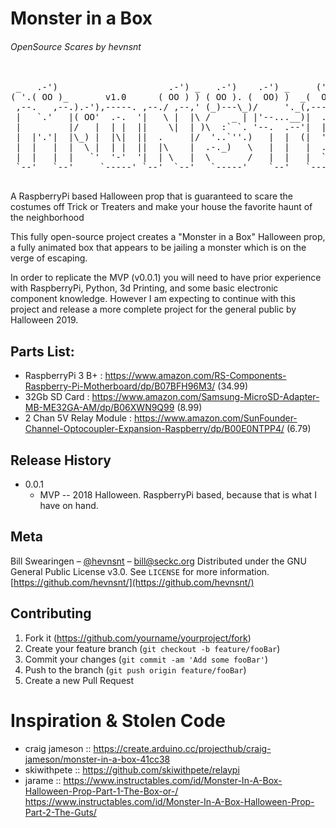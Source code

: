 # Monster in a Box 
###### OpenSource Scares by hevnsnt


<pre>

 _   .-')                     .-') _   .-')    .-') _     ('-.  _  .-')   
( '.( OO )_       v1.0      ( OO ) ) ( OO ). (  OO) )  _(  OO)( \( -O )  
 ,--.   ,--.).-'),-----. ,--./ ,--,' (_)---\_)/     '._(,------.,------.  
 |   `.'   |( OO'  .-.  '|   \ |  |\ /    _ | |'--...__)|  .---'|   /`. ' 
 |         |/   |  | |  ||    \|  | )\  :` `. '--.  .--'|  |    |  /  | | 
 |  |'.'|  |\_) |  |\|  ||  .     |/  '..`''.)   |  |  (|  '--. |  |_.' | 
 |  |   |  |  \ |  | |  ||  |\    |  .-._)   \   |  |   |  .--' |  .  '.' 
 |  |   |  |   `'  '-'  '|  | \   |  \       /   |  |   |  `---.|  |\  \  
 `--'   `--'     `-----' `--'  `--'   `-----'    `--'   `------'`--' '--' 
                                                                 IN A BOX          
</pre>


A RaspberryPi based Halloween prop that is guaranteed to scare the costumes off Trick or Treaters and make your house the favorite haunt of the neighborhood

This fully open-source project creates a "Monster in a Box" Halloween prop, a fully animated box that appears to be jailing a monster which is on the verge of escaping.

In order to replicate the MVP (v0.0.1) you will need to have prior experience with RaspberryPi, Python, 3d Printing, and some basic electronic component knowledge. However I am expecting to continue with this project and release a more complete project for the general public by Halloween 2019.


## Parts List:

* RaspberryPi 3 B+       : https://www.amazon.com/RS-Components-Raspberry-Pi-Motherboard/dp/B07BFH96M3/             (34.99)
* 32Gb SD Card           : https://www.amazon.com/Samsung-MicroSD-Adapter-MB-ME32GA-AM/dp/B06XWN9Q99                (8.99)
* 2 Chan 5V Relay Module : https://www.amazon.com/SunFounder-Channel-Optocoupler-Expansion-Raspberry/dp/B00E0NTPP4/ (6.79)


## Release History

* 0.0.1
    * MVP -- 2018 Halloween. RaspberryPi based, because that is what I have on hand. 

## Meta

Bill Swearingen – [@hevnsnt](https://twitter.com/hevnsnt) – bill@seckc.org
Distributed under the GNU General Public License v3.0. See ``LICENSE`` for more information.
[https://github.com/hevnsnt/](https://github.com/hevnsnt/)

## Contributing

1. Fork it (<https://github.com/yourname/yourproject/fork>)
2. Create your feature branch (`git checkout -b feature/fooBar`)
3. Commit your changes (`git commit -am 'Add some fooBar'`)
4. Push to the branch (`git push origin feature/fooBar`)
5. Create a new Pull Request

# Inspiration & Stolen Code
* craig jameson :: https://create.arduino.cc/projecthub/craig-jameson/monster-in-a-box-41cc38
* skiwithpete   :: https://github.com/skiwithpete/relaypi
* jarame        :: https://www.instructables.com/id/Monster-In-A-Box-Halloween-Prop-Part-1-The-Box-or-/
                   https://www.instructables.com/id/Monster-In-A-Box-Halloween-Prop-Part-2-The-Guts/
